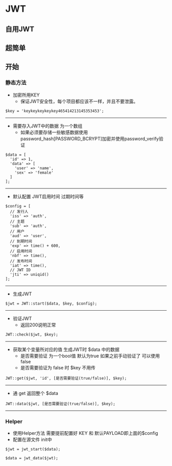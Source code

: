 # JWT

## 自用JWT

## 超简单

## 开始

### 静态方法

* 加密所用KEY
  * 保证JWT安全性，每个项目都应该不一样，并且不要泄露。
  
`$key = 'keykeykeykeykey465414213145353453';`

---

* 需要存入JWT中的数据 为一个数组
  * 如果必须要存储一些敏感数据使用password_hash[PASSWORD_BCRYPT]加密并使用password_verify验证
```
$data = [
  'id' => 1,
  'data' => [
    'user' => 'name',
    'sex' => 'female'
  ]
];
````

---

* 默认配置 JWT启用时间 过期时间等
```
$config = [
  // 发行人
  'iss' => 'auth',
  // 主题
  'sub' => 'auth',
  // 用户
  'aud' => 'user',
  // 到期时间
  'exp' => time() + 600,
  // 启用时间
  'nbf' => time(),
  // 发布时间
  'iat' => time(),
  // JWT ID
  'jti' => uniqid()
];
```

---

* 生成JWT

`$jwt = JWT::start($data, $key, $config);`

---

* 验证JWT
  * 返回200说明正常
  
`JWT::check($jwt, $key);`

---

* 获取某个变量所对应的值 生成JWT时 $data 中的数据
  * 是否需要验证 为一个bool值 默认为true 如果之前手动验证了 可以使用false
  * 是否需要验证为 false 时 $key 不用传
  
`JWT::get($jwt, 'id', [是否需要验证(true/false)], $key);`

---

* 通 get 返回整个 $data 

`JWT::data($jwt, [是否需要验证(true/false)], $key);`

---

### Helper

* 使用Helper方法 需要提前配置好 KEY 和 默认PAYLOAD即上面的$config
* 配置在源文件 init中

`$jwt = jwt_start($data);`

`$data = jwt_data($jwt);`

